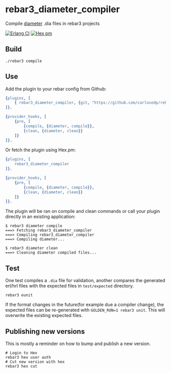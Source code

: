 rebar3_diameter_compiler
=====

Compile [diameter](http://erlang.org/doc/man/diameter.html) .dia files in rebar3 projects

[![Erlang CI](https://github.com/carlosedp/rebar3_diameter_compiler/actions/workflows/erlang.yml/badge.svg)](https://github.com/carlosedp/rebar3_diameter_compiler/actions/workflows/erlang.yml)
 [![Hex pm](http://img.shields.io/hexpm/v/rebar3_diameter_compiler.svg?style=flat)](https://hex.pm/packages/rebar3_diameter_compiler)

Build
-----

    ./rebar3 compile

Use
---

Add the plugin to your rebar config from Github:

```erlang
{plugins, [
    { rebar3_diameter_compiler, {git, "https://github.com/carlosedp/rebar3_diameter_compiler.git", {branch, "master"}}}
]}.

{provider_hooks, [
    {pre, [
        {compile, {diameter, compile}},
        {clean, {diameter, clean}}
    ]}
]}.
```

Or fetch the plugin using Hex.pm:

```erlang
{plugins, [
    rebar3_diameter_compiler
]}.

{provider_hooks, [
    {pre, [
        {compile, {diameter, compile}},
        {clean, {diameter, clean}}
    ]}
]}.
```


The plugin will be ran on compile and clean commands or call your plugin directly in an existing application:

    $ rebar3 diameter compile
    ===> Fetching rebar3_diameter_compiler
    ===> Compiling rebar3_diameter_compiler
    ===> Compiling diameter...

    $ rebar3 diameter clean
    ===> Cleaning diameter compiled files...

Test
-----

One test compiles a `.dia` file for validation, another compares the generated erl/hrl files with the expected files in `test/expected` directory.

    rebar3 eunit

If the format changes in the future(for example due a compiler change), the expected files can be re-generated with `GOLDEN_RUN=1 rebar3 unit`. This will overwrite the existing expected files.

Publishing new versions
-----

This is mostly a reminder on how to bump and publish a new version.

    # Login to Hex
    rebar3 hex user auth
    # Cut new version with hex
    rebar3 hex cut
